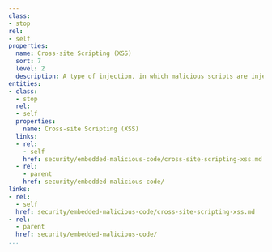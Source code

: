 ```yaml
---
class:
- stop
rel:
- self
properties:
  name: Cross-site Scripting (XSS)
  sort: 7
  level: 2
  description: A type of injection, in which malicious scripts are injected into
entities:
- class:
  - stop
  rel:
  - self
  properties:
    name: Cross-site Scripting (XSS)
  links:
  - rel:
    - self
    href: security/embedded-malicious-code/cross-site-scripting-xss.md
  - rel:
    - parent
    href: security/embedded-malicious-code/
links:
- rel:
  - self
  href: security/embedded-malicious-code/cross-site-scripting-xss.md
- rel:
  - parent
  href: security/embedded-malicious-code/
...
```

